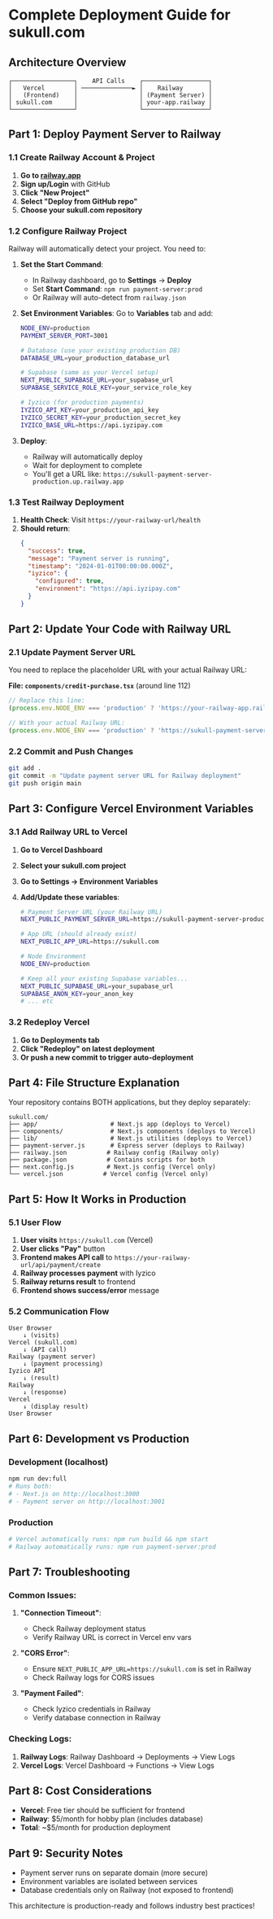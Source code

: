 # Complete Deployment Guide for sukull.com

## Architecture Overview

```
┌─────────────────┐    API Calls    ┌──────────────────┐
│   Vercel        │ ──────────────► │    Railway       │
│   (Frontend)    │                 │ (Payment Server) │
│ sukull.com      │                 │ your-app.railway │
└─────────────────┘                 └──────────────────┘
```

## Part 1: Deploy Payment Server to Railway

### 1.1 Create Railway Account & Project

1. **Go to [railway.app](https://railway.app)**
2. **Sign up/Login** with GitHub
3. **Click "New Project"**
4. **Select "Deploy from GitHub repo"**
5. **Choose your sukull.com repository**

### 1.2 Configure Railway Project

Railway will automatically detect your project. You need to:

1. **Set the Start Command**:
   - In Railway dashboard, go to **Settings** → **Deploy**
   - Set **Start Command**: `npm run payment-server:prod`
   - Or Railway will auto-detect from `railway.json`

2. **Set Environment Variables**:
   Go to **Variables** tab and add:

   ```bash
   NODE_ENV=production
   PAYMENT_SERVER_PORT=3001
   
   # Database (use your existing production DB)
   DATABASE_URL=your_production_database_url
   
   # Supabase (same as your Vercel setup)
   NEXT_PUBLIC_SUPABASE_URL=your_supabase_url
   SUPABASE_SERVICE_ROLE_KEY=your_service_role_key
   
   # Iyzico (for production payments)
   IYZICO_API_KEY=your_production_api_key
   IYZICO_SECRET_KEY=your_production_secret_key
   IYZICO_BASE_URL=https://api.iyzipay.com
   ```

3. **Deploy**:
   - Railway will automatically deploy
   - Wait for deployment to complete
   - You'll get a URL like: `https://sukull-payment-server-production.up.railway.app`

### 1.3 Test Railway Deployment

1. **Health Check**: Visit `https://your-railway-url/health`
2. **Should return**: 
   ```json
   {
     "success": true,
     "message": "Payment server is running",
     "timestamp": "2024-01-01T00:00:00.000Z",
     "iyzico": {
       "configured": true,
       "environment": "https://api.iyzipay.com"
     }
   }
   ```

## Part 2: Update Your Code with Railway URL

### 2.1 Update Payment Server URL

You need to replace the placeholder URL with your actual Railway URL:

**File: `components/credit-purchase.tsx`** (around line 112)

```typescript
// Replace this line:
(process.env.NODE_ENV === 'production' ? 'https://your-railway-app.railway.app' : 'http://localhost:3001')

// With your actual Railway URL:
(process.env.NODE_ENV === 'production' ? 'https://sukull-payment-server-production.up.railway.app' : 'http://localhost:3001')
```

### 2.2 Commit and Push Changes

```bash
git add .
git commit -m "Update payment server URL for Railway deployment"
git push origin main
```

## Part 3: Configure Vercel Environment Variables

### 3.1 Add Railway URL to Vercel

1. **Go to Vercel Dashboard**
2. **Select your sukull.com project**
3. **Go to Settings → Environment Variables**
4. **Add/Update these variables**:

   ```bash
   # Payment Server URL (your Railway URL)
   NEXT_PUBLIC_PAYMENT_SERVER_URL=https://sukull-payment-server-production.up.railway.app
   
   # App URL (should already exist)
   NEXT_PUBLIC_APP_URL=https://sukull.com
   
   # Node Environment
   NODE_ENV=production
   
   # Keep all your existing Supabase variables...
   NEXT_PUBLIC_SUPABASE_URL=your_supabase_url
   SUPABASE_ANON_KEY=your_anon_key
   # ... etc
   ```

### 3.2 Redeploy Vercel

1. **Go to Deployments tab**
2. **Click "Redeploy" on latest deployment**
3. **Or push a new commit to trigger auto-deployment**

## Part 4: File Structure Explanation

Your repository contains BOTH applications, but they deploy separately:

```
sukull.com/
├── app/                    # Next.js app (deploys to Vercel)
├── components/             # Next.js components (deploys to Vercel)
├── lib/                    # Next.js utilities (deploys to Vercel)
├── payment-server.js       # Express server (deploys to Railway)
├── railway.json           # Railway config (Railway only)
├── package.json           # Contains scripts for both
├── next.config.js         # Next.js config (Vercel only)
└── vercel.json           # Vercel config (Vercel only)
```

## Part 5: How It Works in Production

### 5.1 User Flow

1. **User visits** `https://sukull.com` (Vercel)
2. **User clicks "Pay"** button
3. **Frontend makes API call** to `https://your-railway-url/api/payment/create`
4. **Railway processes payment** with Iyzico
5. **Railway returns result** to frontend
6. **Frontend shows success/error** message

### 5.2 Communication Flow

```
User Browser
    ↓ (visits)
Vercel (sukull.com)
    ↓ (API call)
Railway (payment server)
    ↓ (payment processing)
Iyzico API
    ↓ (result)
Railway
    ↓ (response)
Vercel
    ↓ (display result)
User Browser
```

## Part 6: Development vs Production

### Development (localhost)
```bash
npm run dev:full
# Runs both:
# - Next.js on http://localhost:3000
# - Payment server on http://localhost:3001
```

### Production
```bash
# Vercel automatically runs: npm run build && npm start
# Railway automatically runs: npm run payment-server:prod
```

## Part 7: Troubleshooting

### Common Issues:

1. **"Connection Timeout"**:
   - Check Railway deployment status
   - Verify Railway URL is correct in Vercel env vars

2. **"CORS Error"**:
   - Ensure `NEXT_PUBLIC_APP_URL=https://sukull.com` is set in Railway
   - Check Railway logs for CORS issues

3. **"Payment Failed"**:
   - Check Iyzico credentials in Railway
   - Verify database connection in Railway

### Checking Logs:

1. **Railway Logs**: Railway Dashboard → Deployments → View Logs
2. **Vercel Logs**: Vercel Dashboard → Functions → View Logs

## Part 8: Cost Considerations

- **Vercel**: Free tier should be sufficient for frontend
- **Railway**: $5/month for hobby plan (includes database)
- **Total**: ~$5/month for production deployment

## Part 9: Security Notes

- Payment server runs on separate domain (more secure)
- Environment variables are isolated between services
- Database credentials only on Railway (not exposed to frontend)

This architecture is production-ready and follows industry best practices! 